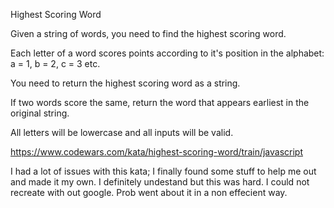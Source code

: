 Highest Scoring Word

Given a string of words, you need to find the highest scoring word.

Each letter of a word scores points according to it's position in the alphabet: a = 1, b = 2, c = 3 etc.

You need to return the highest scoring word as a string.

If two words score the same, return the word that appears earliest in the original string.

All letters will be lowercase and all inputs will be valid.

https://www.codewars.com/kata/highest-scoring-word/train/javascript


I had a lot of issues with this kata;  I finally found some stuff to help me out and made it my own.  I definitely undestand but this was hard.  I could not recreate with out google.  Prob went about it in a non effecient way.  